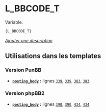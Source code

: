 # L_BBCODE_T


Variable.

```html
{L_BBCODE_T}
```

[*Ajouter une description*](https://fa-tvars.appspot.com/var/L_BBCODE_T)

## Utilisations dans les templates

### Version PunBB
* __[`posting_body`](../tpl/var/punbb/posting_body.md#readme) :__ lignes [`339`](../tpl/src/punbb/posting_body.tpl#L339), [`339`](../tpl/src/punbb/posting_body.tpl#L339), [`383`](../tpl/src/punbb/posting_body.tpl#L383), [`383`](../tpl/src/punbb/posting_body.tpl#L383)

### Version phpBB2
* __[`posting_body`](../tpl/var/subsilver/posting_body.md#readme) :__ lignes [`390`](../tpl/src/subsilver/posting_body.tpl#L390), [`390`](../tpl/src/subsilver/posting_body.tpl#L390), [`434`](../tpl/src/subsilver/posting_body.tpl#L434), [`434`](../tpl/src/subsilver/posting_body.tpl#L434)